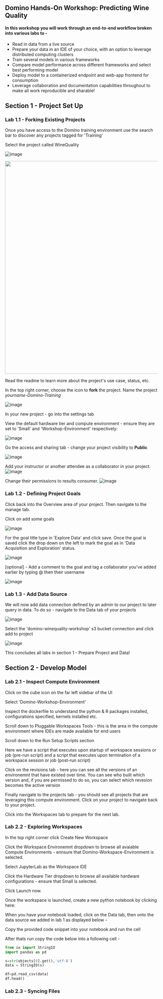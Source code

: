 ## Domino Hands-On Workshop: Predicting Wine Quality

#### In this workshop you will work through an end-to-end workflow broken into various labs to -

* Read in data from a live source
* Prepare your data in an IDE of your choice, with an option to leverage distributed computing clusters
* Train several models in various frameworks
* Compare model performance across different frameworks and select best performing model
* Deploy model to a containerized endpoint and web-app frontend for consumption
* Leverage collaboration and documentation capabilities throughout to make all work reproducible and sharable!


## Section 1 - Project Set Up

### Lab 1.1 - Forking Existing Projects
Once you have access to the Domino training environment use the search bar to discover any projects tagged for 'Training'

Select the project called WineQuality

![image](readme_images/Search.png)

<p align="center">

<img src = readme_images/Search.png width="700">
</p>

Read the readme to learn more about the project's use case, status, etc.

In the top right corner, choose the icon to **fork** the project. Name the project *yourname-Domino-Training*

![image](readme_images/Fork.png)

In your new project - go into the settings tab

View the default hardware tier and compute environment - ensure they are set to 'Small' and 'Workshop-Environment' respectively:

![image](readme_images/ProjectSettings.png)

Go the access and sharing tab - change your project visibility to **Public**

![image](readme_images/ProjectVisibility.png)

Add your instructor or another attendee as a collaborator in your project. 
![image](readme_images/AddCollaborator.png)

Change their permissions to results consumer.
![image](readme_images/ResultsConsumer.png)

### Lab 1.2 - Defining Project Goals

Click back into the Overview area of your project. Then navigate to the manage tab.

Click on add some goals

![image](readme_images/AddProjectGoals.png)

For the goal title type in 'Explore Data' and click save. Once the goal is saved click the drop down on the left to mark the goal as in 'Data Acquisition and Exploration' status.


![image](readme_images/Goal1status.png)

[optional] - Add a comment to the goal and tag a collaborator you've added earlier by typing @ then their username

![image](readme_images/Goal1comment.png)

### Lab 1.3 - Add Data Source

We will now add data connection defined by an admin to our project to later query in data. To do so - navigate to the Data tab of your projects

![image](readme_images/AddDataSource.png)

Select the 'domino-winequality-workshop' s3 bucket connection and click add to project

![image](readme_images/AddS3.png)


This concludes all labs in section 1 - Prepare Project and Data! 

## Section 2 - Develop Model

### Lab 2.1 - Inspect Compute Environment
Click on the cube icon on the far left sidebar of the UI

Select 'Domino-Workshop-Environment' 

Inspect the dockerfile to understand the python & R packages installed, configurations specified, kernels installed etc. 

Scroll down to Pluggable Workspaces Tools - this is the area in the compute environment where IDEs are made available for end users


Scroll down to the Run Setup Scripts section

Here we have a script that executes upon startup of workspace sessions or job (pre-run script) and a script that executes upon termination of a workspace session or job (post-run script) 

Click on the revisions tab - here you can see all the versions of an environemnt that have existed over time. You can see who built which version and, if you are permissed to do so, you can select 
which revesion becomes the active version

Finally navigate to the projects tab - you should see all projects that are leveraging this compute environment. Click on your project to navigate back to your project. 


Click into the Workspaces tab to prepare for the next lab.

### Lab 2.2 - Exploring Workspaces

In the top right corner click Create New Workspace

Click the Workspace Environemnt dropdown to browse all avaiable Compute Environments - ennsure that Domino-Workspace-Environment is selected.

Select JupyterLab as the Workspace IDE

Click the Hardware Tier dropdown to browse all available hardware configurations - ensure that Small is selected. 

Click Launch now.


Once the workspace is launched, create a new python notebook by clicking here:

When you have your notebook loaded, click on the Data tab, then onto the data source we added in lab 1 as displayed below -

Copy the provided code snippet into your notebook and run the cell

After thats run copy the code below into a following cell - 

```python
from io import StringIO
import pandas as pd

s=str(objects[0].get(),'utf-8')
data = StringIO(s) 

df=pd.read_csv(data)
df.head()
```

### Lab 2.3 - Syncing Files

